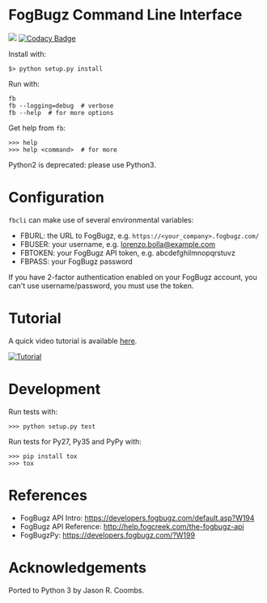 # FogBugz Command Line Interface

[<img src="https://travis-ci.org/lbolla/fbcli.svg?branch=master">](https://travis-ci.org/lbolla/fbcli) [![Codacy Badge](https://api.codacy.com/project/badge/Grade/3699c35b755d41fbb540ae4e02118260)](https://www.codacy.com/app/lbolla/fbcli?utm_source=github.com&amp;utm_medium=referral&amp;utm_content=lbolla/fbcli&amp;utm_campaign=Badge_Grade)

Install with:

    $> python setup.py install

Run with:

    fb
    fb --logging=debug  # verbose
    fb --help  # for more options

Get help from `fb`:

    >>> help
    >>> help <command>  # for more

Python2 is deprecated: please use Python3.

# Configuration

`fbcli` can make use of several environmental variables:

- FBURL: the URL to FogBugz, e.g. `https://<your_company>.fogbugz.com/`
- FBUSER: your username, e.g. lorenzo.bolla@example.com
- FBTOKEN: your FogBugz API token, e.g. abcdefghilmnopqrstuvz
- FBPASS: your FogBugz password

If you have 2-factor authentication enabled on your FogBugz account,
you can't use username/password, you must use the token.

# Tutorial

A quick video tutorial is available [here](https://www.youtube.com/watch?v=2tunk7HD0GY).

[![Tutorial](https://j.gifs.com/vJxLDD.gif)](https://www.youtube.com/watch?v=2tunk7HD0GY)

# Development

Run tests with:

    >>> python setup.py test

Run tests for Py27, Py35 and PyPy with:

    >>> pip install tox
    >>> tox

# References

- FogBugz API Intro: https://developers.fogbugz.com/default.asp?W194
- FogBugz API Reference: http://help.fogcreek.com/the-fogbugz-api
- FogBugzPy: https://developers.fogbugz.com/?W199

# Acknowledgements

Ported to Python 3 by Jason R. Coombs.
